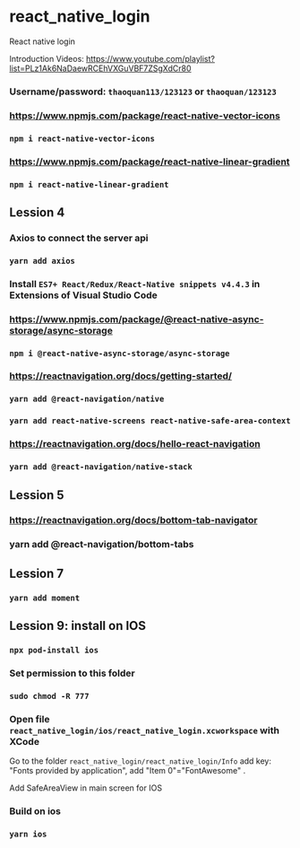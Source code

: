 # react_native_login
React native login

Introduction Videos: https://www.youtube.com/playlist?list=PLz1Ak6NaDaewRCEhVXGuVBF7ZSgXdCr80
### Username/password: `thaoquan113/123123` or `thaoquan/123123`

### https://www.npmjs.com/package/react-native-vector-icons
### `npm i react-native-vector-icons`

### https://www.npmjs.com/package/react-native-linear-gradient
### `npm i react-native-linear-gradient`

## Lession 4
### Axios to connect the server api
### `yarn add axios`

### Install `ES7+ React/Redux/React-Native snippets v4.4.3` in Extensions of Visual Studio Code

### https://www.npmjs.com/package/@react-native-async-storage/async-storage
### `npm i @react-native-async-storage/async-storage`

### https://reactnavigation.org/docs/getting-started/
### `yarn add @react-navigation/native`
### `yarn add react-native-screens react-native-safe-area-context`

### https://reactnavigation.org/docs/hello-react-navigation
### `yarn add @react-navigation/native-stack`

## Lession 5
### https://reactnavigation.org/docs/bottom-tab-navigator
### yarn add @react-navigation/bottom-tabs

## Lession 7
### `yarn add moment`

## Lession 9: install on IOS
### `npx pod-install ios`

### Set permission to this folder
### `sudo chmod -R 777`

### Open file `react_native_login/ios/react_native_login.xcworkspace` with XCode
Go to the folder `react_native_login/react_native_login/Info`
add key: "Fonts provided by application", add "Item 0"="FontAwesome" .

Add SafeAreaView in main screen for IOS
### Build on ios
### `yarn ios`







